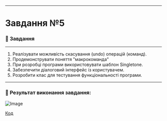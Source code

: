 ___

# Завдання №5 

### :scroll: **Завдання**
___
1. Реалізувати можливість скасування (undo) операцій (команд).
2. Продемонструвати поняття "макрокоманда"
3. При розробці програми використовувати шаблон Singletone.
4. Забезпечити діалоговий інтерфейс із користувачем.
5. Розробити клас для тестування функціональності програми.
___
### 📍 **Результат виконання завдання:** 
![Image](https://github.com/user-attachments/assets/3dd3f22a-0c52-484e-9ac1-d119e4836635)

[Код](https://github.com/DmytroLiutyi/Practice-OOP/blob/main/PracticeLiutyi/zavd4/main.java)
